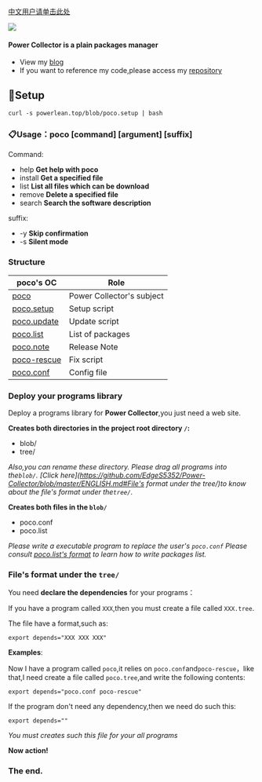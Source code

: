 [中文用户请单击此处](https://github.com/EdgeS5352/Power-Collector/blob/master/README.md)

![](https://powerlean.gitee.io/images/QQ%E5%9B%BE%E7%89%8720200816120219.jpg)

#### Power Collector is a plain packages manager 
* View my [blog](https://powerlean.top)
* If you want to reference my code,please access my [repository](https://github.com/EdgeS5352/EdgeS5352.github.io/blob/master/blob/poco)

## 🏁Setup
`curl -s powerlean.top/blob/poco.setup | bash`

### 📋Usage：poco [command] [argument] [suffix]
Command:
- help         **Get help with poco**
- install     **Get a specified file**
- list        **List all files which can be download**
- remove      **Delete a specified file**
- search      **Search the software description**

suffix:
- -y          **Skip confirmation**
- -s          **Silent mode**

###  Structure

|  poco's OC  | Role |
|  ----  | ------------------------------ |
| [poco](https://github.com/EdgeS5352/EdgeS5352.github.io/blob/master/blob/poco)  | Power Collector's subject |
| [poco.setup](https://github.com/EdgeS5352/EdgeS5352.github.io/blob/master/blob/poco.setup) | Setup script |
| [poco.update](https://github.com/EdgeS5352/EdgeS5352.github.io/blob/master/blob/poco.update) | Update script |
| [poco.list](https://github.com/EdgeS5352/EdgeS5352.github.io/blob/master/blob/poco.list) | List of packages |
| [poco.note](https://github.com/EdgeS5352/EdgeS5352.github.io/blob/master/blob/poco.note) | Release Note |
| [poco-rescue](https://github.com/EdgeS5352/EdgeS5352.github.io/blob/master/blob/poco-rescue) | Fix script|
| [poco.conf](https://github.com/EdgeS5352/EdgeS5352.github.io/blob/master/blob/poco.conf) | Config file |


### Deploy your programs library

Deploy a programs library for **Power Collector**,you just need a web site.

**Creates both directories in the project root directory `/`:**

- blob/
- tree/

*Also,you can rename these directory.*
*Please drag all programs into the`blob/`.*
*[Click here](https://github.com/EdgeS5352/Power-Collector/blob/master/ENGLISH.md#File's format under the tree/)to know about the file's format under the`tree/`.*

**Creates both files in the `blob/`**

- poco.conf
- poco.list

*Please write a executable program to replace the user's `poco.conf`*
*Please  consult [poco.list's format](https://github.com/EdgeS5352/EdgeS5352.github.io/blob/master/blob/poco.list) to learn how to write packages list.*

###  File's format under the `tree/`

You need **declare the dependencies** for your programs：

If you have a program called `XXX`,then you must create a file called `XXX.tree`.

The file have a format,such as:

`export depends="XXX XXX XXX"`

**Examples**:

Now I have a program called `poco`,it relies on `poco.conf`and`poco-rescue`，like that,I need create a file called `poco.tree`,and  write the following contents:

`export depends="poco.conf poco-rescue"`

If the program don't need any dependency,then we need do such this:

`export depends=""`

*You must creates such this file for your all programs*


**Now action!**

### The end.
